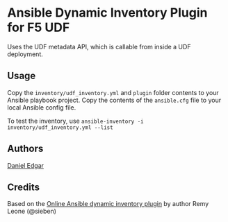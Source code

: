 # Ansible Dynamic Inventory Plugin for F5 UDF

Uses the UDF metadata API, which is callable from inside a UDF deployment.

## Usage
Copy the `inventory/udf_inventory.yml` and `plugin` folder contents to your Ansible playbook project.
Copy the contents of the `ansible.cfg` file to your local Ansible config file.

To test the inventory, use `ansible-inventory -i inventory/udf_inventory.yml --list`

## Authors
[Daniel Edgar](https://github.com/aknot242)

## Credits
Based on the [Online Ansible dynamic inventory plugin](https://github.com/ansible-collections/community.general/blob/main/plugins/inventory/online.py) by author Remy Leone (@sieben)
